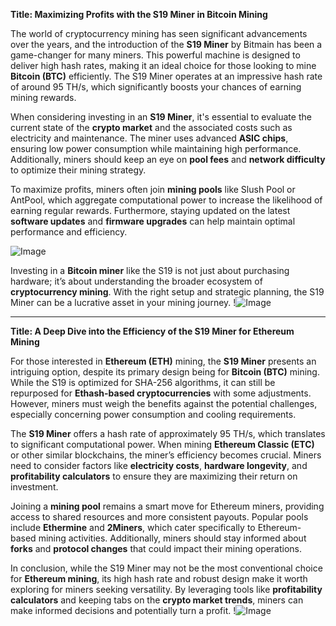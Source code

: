 **Title: Maximizing Profits with the S19 Miner in Bitcoin Mining**

The world of cryptocurrency mining has seen significant advancements over the years, and the introduction of the **S19 Miner** by Bitmain has been a game-changer for many miners. This powerful machine is designed to deliver high hash rates, making it an ideal choice for those looking to mine **Bitcoin (BTC)** efficiently. The S19 Miner operates at an impressive hash rate of around 95 TH/s, which significantly boosts your chances of earning mining rewards.

When considering investing in an **S19 Miner**, it's essential to evaluate the current state of the **crypto market** and the associated costs such as electricity and maintenance. The miner uses advanced **ASIC chips**, ensuring low power consumption while maintaining high performance. Additionally, miners should keep an eye on **pool fees** and **network difficulty** to optimize their mining strategy.

To maximize profits, miners often join **mining pools** like Slush Pool or AntPool, which aggregate computational power to increase the likelihood of earning regular rewards. Furthermore, staying updated on the latest **software updates** and **firmware upgrades** can help maintain optimal performance and efficiency. 

![Image](https://github.com/user-attachments/assets/3be06921-4469-491d-bd37-5f14c53422b7)

Investing in a **Bitcoin miner** like the S19 is not just about purchasing hardware; it’s about understanding the broader ecosystem of **cryptocurrency mining**. With the right setup and strategic planning, the S19 Miner can be a lucrative asset in your mining journey. !![Image](https://github.com/user-attachments/assets/3be06921-4469-491d-bd37-5f14c53422b7)

---

**Title: A Deep Dive into the Efficiency of the S19 Miner for Ethereum Mining**

For those interested in **Ethereum (ETH)** mining, the **S19 Miner** presents an intriguing option, despite its primary design being for **Bitcoin (BTC)** mining. While the S19 is optimized for SHA-256 algorithms, it can still be repurposed for **Ethash-based cryptocurrencies** with some adjustments. However, miners must weigh the benefits against the potential challenges, especially concerning power consumption and cooling requirements.

The **S19 Miner** offers a hash rate of approximately 95 TH/s, which translates to significant computational power. When mining **Ethereum Classic (ETC)** or other similar blockchains, the miner’s efficiency becomes crucial. Miners need to consider factors like **electricity costs**, **hardware longevity**, and **profitability calculators** to ensure they are maximizing their return on investment.

Joining a **mining pool** remains a smart move for Ethereum miners, providing access to shared resources and more consistent payouts. Popular pools include **Ethermine** and **2Miners**, which cater specifically to Ethereum-based mining activities. Additionally, miners should stay informed about **forks** and **protocol changes** that could impact their mining operations.

In conclusion, while the S19 Miner may not be the most conventional choice for **Ethereum mining**, its high hash rate and robust design make it worth exploring for miners seeking versatility. By leveraging tools like **profitability calculators** and keeping tabs on the **crypto market trends**, miners can make informed decisions and potentially turn a profit. !![Image](https://github.com/user-attachments/assets/3be06921-4469-491d-bd37-5f14c53422b7)